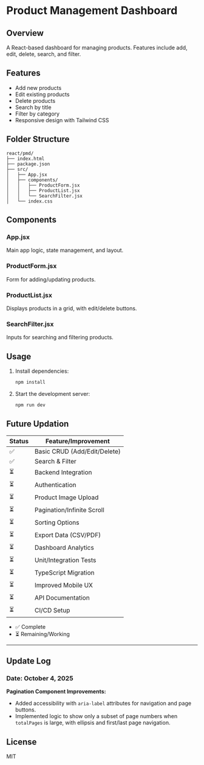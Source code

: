 # Product Management Dashboard

## Overview
A React-based dashboard for managing products. Features include add, edit, delete, search, and filter.

## Features
- Add new products
- Edit existing products
- Delete products
- Search by title
- Filter by category
- Responsive design with Tailwind CSS

## Folder Structure
```
react/pmd/
├── index.html
├── package.json
├── src/
│   ├── App.jsx
│   ├── components/
│   │   ├── ProductForm.jsx
│   │   ├── ProductList.jsx
│   │   └── SearchFilter.jsx
│   └── index.css
```

## Components

### App.jsx
Main app logic, state management, and layout.

### ProductForm.jsx
Form for adding/updating products.

### ProductList.jsx
Displays products in a grid, with edit/delete buttons.

### SearchFilter.jsx
Inputs for searching and filtering products.

## Usage

1. Install dependencies:
   ```bash
   npm install
   ```
2. Start the development server:
   ```bash
   npm run dev
   ```

## Future Updation

| Status | Feature/Improvement |
|--------|--------------------|
| ✅     | Basic CRUD (Add/Edit/Delete) |
| ✅     | Search & Filter |
| ⏳     | Backend Integration |
| ⏳     | Authentication |
| ⏳     | Product Image Upload |
| ⏳     | Pagination/Infinite Scroll |
| ⏳     | Sorting Options |
| ⏳     | Export Data (CSV/PDF) |
| ⏳     | Dashboard Analytics |
| ⏳     | Unit/Integration Tests |
| ⏳     | TypeScript Migration |
| ⏳     | Improved Mobile UX |
| ⏳     | API Documentation |
| ⏳     | CI/CD Setup |

- ✅ Complete
- ⏳ Remaining/Working

---

## Update Log

### Date: October 4, 2025

**Pagination Component Improvements:**
- Added accessibility with `aria-label` attributes for navigation and page buttons.
- Implemented logic to show only a subset of page numbers when `totalPages` is large, with ellipsis and first/last page navigation.

## License
MIT

